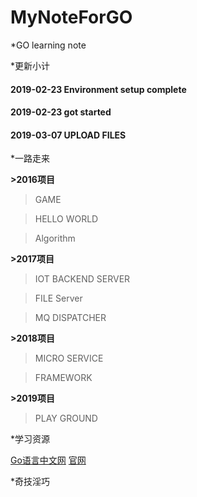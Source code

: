 # MyNoteForGO


*GO learning note


*更新小计
#### 2019-02-23 Environment setup complete
#### 2019-02-23 got started
#### 2019-03-07 UPLOAD FILES

*一路走来



**>2016项目**

>GAME 

>HELLO WORLD 

>Algorithm 

**>2017项目**

>IOT BACKEND SERVER

>FILE Server

>MQ DISPATCHER

**>2018项目**

>MICRO SERVICE

>FRAMEWORK

**>2019项目**

>PLAY GROUND



*学习资源


[Go语言中文网](https://studygolang.com/)
[官网](www.golang.org/)



*奇技淫巧
